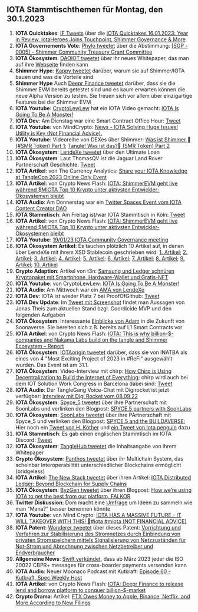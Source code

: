 ## IOTA Stammtischthemen für Montag, den 30.1.2023

1. **IOTA Quicktakes**: [IF Tweets](https://twitter.com/iota/status/1617462247105732610?s=20&t=G7h1xCmTQmnSpFAV35QQ-Q) über die [IOTA Quicktakes 16.01.2023: Year in Review, IotaHeroes Joins Touchpoint, Shimmer Governance & More](https://www.youtube.com/watch?v=Zpz2YRnMvos&list=PLMbc46iGTB_QyqqU-QwbFsrVd9-HN55i_)
2. **IOTA Governements Vote**: [Phylo tweetet](https://twitter.com/PhyloIota/status/1617532660397805568?s=20&t=G7h1xCmTQmnSpFAV35QQ-Q) über die Abstimmung: [[SGP - 0005] - Shimmer Community Treasury Grant Committee](https://govern.iota.org/t/sgp-0005-shimmer-community-treasury-grant-committee/1576)
3. **IOTA Ökosystem**: [DAOIOT tweetet]() über ihr neues Whitepaper, das man auf ihre [Webseite](https://daiot.org/) finden kann
4. **Shimmer Hype**: [Kappy tweetet](https://threadreaderapp.com/thread/1617818246832607235.html) darüber, warum sie auf Shimmer/IOTA bauen und was die Vorteile sind
5. **Shimmer Hype** Auch [Deepr Finance tweetet](https://threadreaderapp.com/thread/1617874890081841153.html) darüber, dass sie die Shimmer EVM bereits getestet sind und es kaum erwarten können die neue Alpha Version zu testen. Sie freuen sich vor allem über einzigartige Features bei der Shimmer EVM
6. **IOTA Youtube**: [CryptoLewLew](https://twitter.com/cryptolewlew) hat ein IOTA Video gemacht: [IOTA Is Going To Be A Monster!](https://www.youtube.com/watch?v=Kt6cYFcm0vU)
7. **IOTA Dev**: Am Dienstag war eine Smart Contract Office Hour: [Tweet](https://twitter.com/shimmernet/status/1617567856585064456?s=20&t=G7h1xCmTQmnSpFAV35QQ-Q)
8. **IOTA Youtube**: von MindCrypto: [News - IOTA Solving Huge Issues! Utility is Key  (Not Financial Advice).](https://www.youtube.com/watch?v=YXEQS5zC0eU)
9. **IOTA Youtube**: Videoreihe von DEXes über Shimmer: [Was ist Shimmer 🏼(#SMR Token) Part 1](https://www.youtube.com/watch?v=JOBWdNP1DN0); [Tangle! Was ist das?🏼 (SMR Token) Part 2](https://www.youtube.com/watch?v=T9MMBd8tWXQ)
10. **IOTA Ökosystem**: [LendeXe tweetet](https://twitter.com/LendeXeFinance/status/1617931338782486529?s=20&t=1ilz9hJDwHaLeECbWJIafw) über den Ultimate Loan
11. **IOTA Ökosystem**: Laut ThomasQV ist die Jaguar Land Rover Partnerschaft Geschichte: [Tweet](https://twitter.com/ThomasQvOG/status/1617929355329671169?s=20&t=1ilz9hJDwHaLeECbWJIafw)
12. **IOTA Artikel**: von The Currency Analytics: [Share your IOTA Knowledge at TangleCon 2023 Online Only Event](https://twitter.com/ThomasQvOG/status/1617929355329671169?s=20&t=1ilz9hJDwHaLeECbWJIafw)
13. **IOTA Artikel**: von Crypto News Flash: [IOTA: ShimmerEVM geht live während $MIOTA Top 10 Krypto unter aktivsten Entwickler-Ökosystemen bleibt](https://www.crypto-news-flash.com/de/iota-shimmerevm-startet-miota-bleibt-top-10-krypto-fuer-die-meisten-aktiven-entwickler-oekosysteme/?feed_id=12509&_unique_id=63cffe20682dd)
14. **IOTA Audio**: Am Donnerstag war ein [Twitter Spaces Event vom IOTA Content Creator DAO](https://twitter.com/IOTAcontentDAO/status/1617128778936844288?s=20&t=1ilz9hJDwHaLeECbWJIafw)
15. **IOTA Stammtisch**: Am Freitag ist/war IOTA Stammtisch in Köln: [Tweet](https://twitter.com/IotaPunks_71/status/1617938769637961729?s=20&t=1ilz9hJDwHaLeECbWJIafw)
16. **IOTA Artikel**: von Crypto News Flash: [IOTA: ShimmerEVM geht live während $MIOTA Top 10 Krypto unter aktivsten Entwickler-Ökosystemen bleibt](https://www.crypto-news-flash.com/de/iota-shimmerevm-startet-miota-bleibt-top-10-krypto-fuer-die-meisten-aktiven-entwickler-oekosysteme/)
17. **IOTA Youtube**: [19/01/23 IOTA Community Governance meeting](https://www.youtube.com/watch?v=UY0Gs58DUyQ)
18. **IOTA Ökosystem Artikel**:  Es tauchen plötzlich 10 Artikel auf, in denen über LendeXe mit ihrem XSD Stablecoin geschrieben wird: [1. Artikel](https://news.yahoo.com/lendexe-launches-xsd-stablecoin-174000281.html); [2. Artikel](https://finance.yahoo.com/lendexe-launches-xsd-stablecoin-174000281.html); [3. Artikel](https://money.yahoo.com/news/lendexe-launches-xsd-stablecoin-174000281.html); [4. Artikel](https://www.yahoo.com/entertainment/lendexe-launches-xsd-stablecoin-174000281.html); [5. Artikel](https://www.yahoo.com/now/lendexe-launches-xsd-stablecoin-174000281.html); [6. Artikel](https://www.yahoo.com/entertainment/celebrity/lendexe-launches-xsd-stablecoin-174000281.html); [7. Artikel](https://www.yahoo.com/lifestyle/lendexe-launches-xsd-stablecoin-174000281.html); [8. Artikel](https://ca.finance.yahoo.com/lendexe-launches-xsd-stablecoin-174000281.html); [9. Artikel](https://ca.news.yahoo.com/lendexe-launches-xsd-stablecoin-174000281.html); [10. Artikel](https://www.marketwatch.com/press-release/lendexe-launches-xsd-stablecoin-2023-01-24?mod=search_headline)
19. **Crypto Adaption**: Artikel von t3n: [Samsung und Ledger schnüren Kryptopaket mit Smartphone, Hardware-Wallet und Gratis-NFT](https://t3n.de/news/krypto-paket-samsung-bundle-ledger-hardware-wallet-nano-x-gratis-kostenlos-nft-1528332/)
20. **IOTA Youtube**: von CryptoLewLew: [IOTA Is Going To Be A Monster!](https://www.youtube.com/watch?v=Kt6cYFcm0vU) 
21. **IOTA Audio**: Am Mittwoch war ein [AMA von LendeXe](https://twitter.com/dens_club/status/1617539110738231296?s=20&t=wQWvPuZfRK_3p-c-WAs-zg)
22. **IOTA Dev**: IOTA ist wieder Platz 7 bei ProofOfGithub: [Tweet](https://twitter.com/ProofofGitHub/status/1618156735356698624?s=20&t=lwuLzlH-148wxQw8YImy7g)
23. **IOTA Dev Update**: Im [Tweet mit Screenshot](https://twitter.com/Vrom14286662/status/1618175255381676032?s=20&t=lwuLzlH-148wxQw8YImy7g) findet man Aussagen von Jonas Theis zum aktuellen Stand bzgl. Coordicide MVP und den folgenden Aufgaben
24. **IOTA Ökosystem**: Interessante [Einblicke von Adam](https://twitter.com/adam_unchained/status/1618127338117664768?s=20&t=lwuLzlH-148wxQw8YImy7g) in die Zukunft von Soonaverse. Sie bereiten sich z.B. bereits auf L1 Smart Contracts vor
25. **IOTA Artikel**: von Crypto News Flash: [IOTA: This is why billion-$-companies and Nakama Labs build on the tangle and Shimmer Ecosystem – Report](https://www.crypto-news-flash.com/iota-this-is-why-billion-companies-and-nakama-labs-build-on-the-tangle-and-shimmer-ecosystem-report/)
26. **IOTA Ökosystem**: [IOTAorigin tweetet](https://twitter.com/origin_iota/status/1618203504128163841?s=20&t=lwuLzlH-148wxQw8YImy7g) darüber, dass sie von INATBA als eines von 4 "Most Exciting Project of 2023 in #ReFi" ausgewählt wurden. Das Event ist am 31.1.
27. **IOTA Ökosystem**: Video-Interview mit chirp: [How Chirp is Using Decentralization to Build the Internet of Everything](https://midasletter.com/2023/01/how-chirp-is-using-decentralization-to-build-the-internet-of-everything/); chirp wird auch bei dem IOT Solution Work Congress in Barcelona dabei sind: [Tweet](https://twitter.com/ChirpIoT/status/1618567550589177856?s=20&t=zRxjLUFgwoG9MF9PNOpaaw)
28. **IOTA Audio**: Der TangleGang Voice-Chat mit Digirocket ist jetzt verfügbar: [Interview mit Digi Rocket vom 08.09.22](https://www.youtube.com/watch?v=iYe8-j21X_E)
29. **IOTA Ökosystem**: [Spyce_5 tweetet](https://twitter.com/SPYCE_5/status/1618496990727258113?s=20&t=ACC5zyX81HFMhKXNWgVyEw) über ihre Partnerschaft mit SoonLabs und verlinken den Blogpost: [SPYCE.5 partners with SoonLabs](https://medium.com/spyce5/spyce-5-partners-with-soonlabs-f201c7291274) 
30. **IOTA Ökosystem**: [SoonLabs tweetet](https://twitter.com/soon_labs/status/1618496536811548672?s=20&t=ACC5zyX81HFMhKXNWgVyEw) über ihre PArtnerschaft mit Spyce_5 und verlinken den Blogpost: [SPYCE.5 and the BUILDAVERSE](https://soonlabs.medium.com/spyce-5-and-the-buildaverse-ae73cc1dfd); Hier noch ein [Tweet von H. Köther](https://twitter.com/HolgerKoether/status/1618498658076614658?s=20&t=dQhbSV8nmnxpe4BA471AkQ) und [ein Tweet von Iota penguin](https://twitter.com/iota_penguin/status/1618549678777462784?s=20&t=zRxjLUFgwoG9MF9PNOpaaw) dazu
31. **IOTA Stammtisch**: Es gab einen englischen Stammtisch im IOTA Discord: [Tweet](https://twitter.com/Deep_Sea_Iotan/status/1618370181453189124?s=20&t=ACC5zyX81HFMhKXNWgVyEw)
32. **IOTA Ökosystem**: [TangleHub tweetet](https://twitter.com/Tanglehub_eu/status/1618310457877737472?s=20&t=ACC5zyX81HFMhKXNWgVyEw) die Inhaltsangabe von ihrem Whitepaper
33. **Crypto Ökosystem**: [Panthos tweetet](https://twitter.com/PantosIO/status/1618256112251469826?s=20&t=ACC5zyX81HFMhKXNWgVyEw) über ihr Multichain System, das scheinbar Interoperabilität unterschiedlicher Blockchains ermöglicht (bridgeless)
34. **IOTA Artikel**: [The New Stack tweetet](https://twitter.com/thenewstack/status/1618338419058286594?s=20&t=ACC5zyX81HFMhKXNWgVyEw) über ihren Artikel: [IOTA Distributed Ledger: Beyond Blockchain for Supply Chains](https://thenewstack.io/iota-distributed-ledger-beyond-blockchain-for-supply-chains/?utm_content=buffered396&utm_medium=social&utm_source=twitter.com&utm_campaign=buffer)
35. **IOTA Ökosystem**: [ByzGen tweetet](https://twitter.com/gen_byz/status/1618202028559470594?s=20&t=ACC5zyX81HFMhKXNWgVyEw) über ihren Blogpost: [How we’re using IOTA to get the best from our platform, FALKOR](https://www.byzgen.com/insights/how-were-using-iota-to-get-the-best-from-our-platform-falkor?utm_source=Twitter&utm_medium=b7627a05-d2f8-4143-9242-635f80c40c5b&utm_content=)
36. **Twitter Diskussion**: Dom macht eine [Umfrage](https://twitter.com/DomSchiener/status/1618298458036928512?s=20&t=ACC5zyX81HFMhKXNWgVyEw) um Ideen zu sammeln wie man "Mana?" besser benennen könnte
37. **IOTA Youtube**: von Mind Crypto: [IOTA HAS A MASSIVE FUTURE - IT WILL TAKEOVER WITH THIS! 🚀#iota #miota (NOT FINANCIAL ADVICE)](https://www.youtube.com/watch?v=czhGdFJdan8)
38. **IOTA Patent**: [Wonderer tweetet](https://twitter.com/Wondere12985276/status/1618357266125844480?s=20&t=zRxjLUFgwoG9MF9PNOpaaw) über dieses Patent: [Vorrichtung und Verfahren zur Stabilisierung des Stromnetzes durch Einbindung von privaten Stromspeichern mittels Signalisierung von Netzzuständen für Not-Strom und Abrechnung zwischen Netzbetreiber und Endverbraucher](https://worldwide.espacenet.com/patent/search/family/084534115/publication/DE102021001945A1?q=pn%3DDE102021001945A1)
39. **Allgemeine News**: [Swift verkündet](https://www.swift.com/iso20022readiness?utm_campaign=&utm_content=Oktopost-twitter&utm_medium=organic_social&utm_source=twitter), dass ab März 2023 jeder die ISO 20022 CBPR+ messages für cross-boarder payments versenden kann
40. **IOTA Audio**: Neuer Moonaco Podcast mit Kutkraft: [Episode 60 - Kutkraft, Spec Weekly Host](https://open.spotify.com/episode/0FS1Dv5Ebso87D3pXHqoDB)
41. **IOTA Artikel**: von Crypto News Flash: [IOTA: Deepr Finance to release lend and borrow platform to conquer billion-$-market](https://www.crypto-news-flash.com/iota-deepr-finance-to-release-lend-and-borrow-platform-to-conquer-billion-market/)
42. **Crypto Drama**: Artikel: [FTX Owes Money to Apple, Binance, Netflix, and More According to New Filings](https://watcher.guru/news/ftx-owes-money-to-apple-binance-netflix-and-more-according-to-new-filings)

